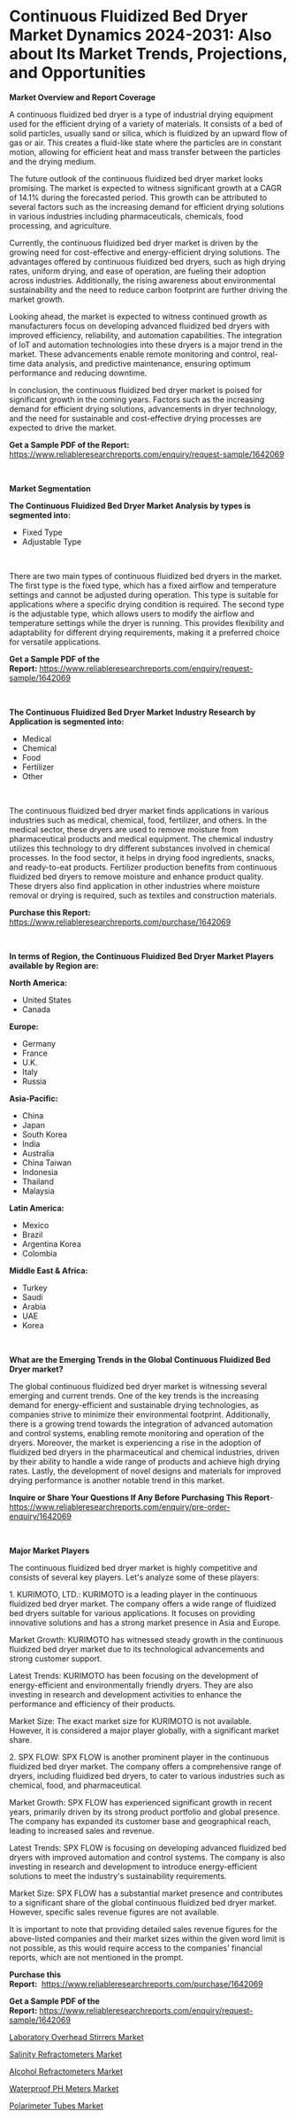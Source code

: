 <p><h1>Continuous Fluidized Bed Dryer Market Dynamics 2024-2031: Also about Its Market Trends, Projections, and Opportunities</h1></p><p><strong>Market Overview and Report Coverage</strong></p>
<p><p>A continuous fluidized bed dryer is a type of industrial drying equipment used for the efficient drying of a variety of materials. It consists of a bed of solid particles, usually sand or silica, which is fluidized by an upward flow of gas or air. This creates a fluid-like state where the particles are in constant motion, allowing for efficient heat and mass transfer between the particles and the drying medium.</p><p>The future outlook of the continuous fluidized bed dryer market looks promising. The market is expected to witness significant growth at a CAGR of 14.1% during the forecasted period. This growth can be attributed to several factors such as the increasing demand for efficient drying solutions in various industries including pharmaceuticals, chemicals, food processing, and agriculture.</p><p>Currently, the continuous fluidized bed dryer market is driven by the growing need for cost-effective and energy-efficient drying solutions. The advantages offered by continuous fluidized bed dryers, such as high drying rates, uniform drying, and ease of operation, are fueling their adoption across industries. Additionally, the rising awareness about environmental sustainability and the need to reduce carbon footprint are further driving the market growth.</p><p>Looking ahead, the market is expected to witness continued growth as manufacturers focus on developing advanced fluidized bed dryers with improved efficiency, reliability, and automation capabilities. The integration of IoT and automation technologies into these dryers is a major trend in the market. These advancements enable remote monitoring and control, real-time data analysis, and predictive maintenance, ensuring optimum performance and reducing downtime.</p><p>In conclusion, the continuous fluidized bed dryer market is poised for significant growth in the coming years. Factors such as the increasing demand for efficient drying solutions, advancements in dryer technology, and the need for sustainable and cost-effective drying processes are expected to drive the market.</p></p>
<p><strong>Get a Sample PDF of the Report:</strong> <a href="https://www.reliableresearchreports.com/enquiry/request-sample/1642069">https://www.reliableresearchreports.com/enquiry/request-sample/1642069</a></p>
<p>&nbsp;</p>
<p><strong>Market Segmentation</strong></p>
<p><strong>The Continuous Fluidized Bed Dryer Market Analysis by types is segmented into:</strong></p>
<p><ul><li>Fixed Type</li><li>Adjustable Type</li></ul></p>
<p>&nbsp;</p>
<p><p>There are two main types of continuous fluidized bed dryers in the market. The first type is the fixed type, which has a fixed airflow and temperature settings and cannot be adjusted during operation. This type is suitable for applications where a specific drying condition is required. The second type is the adjustable type, which allows users to modify the airflow and temperature settings while the dryer is running. This provides flexibility and adaptability for different drying requirements, making it a preferred choice for versatile applications.</p></p>
<p><strong>Get a Sample PDF of the Report:</strong>&nbsp;<a href="https://www.reliableresearchreports.com/enquiry/request-sample/1642069">https://www.reliableresearchreports.com/enquiry/request-sample/1642069</a></p>
<p>&nbsp;</p>
<p><strong>The Continuous Fluidized Bed Dryer Market Industry Research by Application is segmented into:</strong></p>
<p><ul><li>Medical</li><li>Chemical</li><li>Food</li><li>Fertilizer</li><li>Other</li></ul></p>
<p>&nbsp;</p>
<p><p>The continuous fluidized bed dryer market finds applications in various industries such as medical, chemical, food, fertilizer, and others. In the medical sector, these dryers are used to remove moisture from pharmaceutical products and medical equipment. The chemical industry utilizes this technology to dry different substances involved in chemical processes. In the food sector, it helps in drying food ingredients, snacks, and ready-to-eat products. Fertilizer production benefits from continuous fluidized bed dryers to remove moisture and enhance product quality. These dryers also find application in other industries where moisture removal or drying is required, such as textiles and construction materials.</p></p>
<p><strong>Purchase this Report:</strong>&nbsp; <a href="https://www.reliableresearchreports.com/purchase/1642069">https://www.reliableresearchreports.com/purchase/1642069</a></p>
<p>&nbsp;</p>
<p><strong>In terms of Region, the Continuous Fluidized Bed Dryer Market Players available by Region are:</strong></p>
<p>
    <p> <strong> North America: </strong>
        <ul>
            <li>United States</li>
            <li>Canada</li>
        </ul>
        </p> 
    <p> <strong> Europe: </strong>
        <ul>
            <li>Germany</li>
            <li>France</li>
            <li>U.K.</li>
            <li>Italy</li>
            <li>Russia</li>
        </ul>
        </p> 
    <p> <strong> Asia-Pacific: </strong>
        <ul>
            <li>China</li>
            <li>Japan</li>
            <li>South Korea</li>
            <li>India</li>
            <li>Australia</li>
            <li>China Taiwan</li>
            <li>Indonesia</li>
            <li>Thailand</li>
            <li>Malaysia</li>
        </ul>
        </p> 
    <p> <strong> Latin America: </strong>
        <ul>
            <li>Mexico</li>
            <li>Brazil</li>
            <li>Argentina Korea</li>
            <li>Colombia</li>
        </ul>
        </p> 
    <p> <strong> Middle East & Africa: </strong>
        <ul>
            <li>Turkey</li>
            <li>Saudi</li>
            <li>Arabia</li>
            <li>UAE</li>
            <li>Korea</li>
        </ul>
    </p>
    </p>
<p>&nbsp;</p>
<p><strong>What are the Emerging Trends in the Global Continuous Fluidized Bed Dryer market?</strong></p>
<p><p>The global continuous fluidized bed dryer market is witnessing several emerging and current trends. One of the key trends is the increasing demand for energy-efficient and sustainable drying technologies, as companies strive to minimize their environmental footprint. Additionally, there is a growing trend towards the integration of advanced automation and control systems, enabling remote monitoring and operation of the dryers. Moreover, the market is experiencing a rise in the adoption of fluidized bed dryers in the pharmaceutical and chemical industries, driven by their ability to handle a wide range of products and achieve high drying rates. Lastly, the development of novel designs and materials for improved drying performance is another notable trend in this market.</p></p>
<p><strong>Inquire or Share Your Questions If Any Before Purchasing This Report</strong>- <a href="https://www.reliableresearchreports.com/enquiry/pre-order-enquiry/1642069">https://www.reliableresearchreports.com/enquiry/pre-order-enquiry/1642069</a></p>
<p>&nbsp;</p>
<p><strong>Major Market Players</strong></p>
<p><p>The continuous fluidized bed dryer market is highly competitive and consists of several key players. Let's analyze some of these players:</p><p>1. KURIMOTO, LTD.: KURIMOTO is a leading player in the continuous fluidized bed dryer market. The company offers a wide range of fluidized bed dryers suitable for various applications. It focuses on providing innovative solutions and has a strong market presence in Asia and Europe.</p><p>Market Growth: KURIMOTO has witnessed steady growth in the continuous fluidized bed dryer market due to its technological advancements and strong customer support.</p><p>Latest Trends: KURIMOTO has been focusing on the development of energy-efficient and environmentally friendly dryers. They are also investing in research and development activities to enhance the performance and efficiency of their products.</p><p>Market Size: The exact market size for KURIMOTO is not available. However, it is considered a major player globally, with a significant market share.</p><p>2. SPX FLOW: SPX FLOW is another prominent player in the continuous fluidized bed dryer market. The company offers a comprehensive range of dryers, including fluidized bed dryers, to cater to various industries such as chemical, food, and pharmaceutical.</p><p>Market Growth: SPX FLOW has experienced significant growth in recent years, primarily driven by its strong product portfolio and global presence. The company has expanded its customer base and geographical reach, leading to increased sales and revenue.</p><p>Latest Trends: SPX FLOW is focusing on developing advanced fluidized bed dryers with improved automation and control systems. The company is also investing in research and development to introduce energy-efficient solutions to meet the industry's sustainability requirements.</p><p>Market Size: SPX FLOW has a substantial market presence and contributes to a significant share of the global continuous fluidized bed dryer market. However, specific sales revenue figures are not available.</p><p>It is important to note that providing detailed sales revenue figures for the above-listed companies and their market sizes within the given word limit is not possible, as this would require access to the companies' financial reports, which are not mentioned in the prompt.</p></p>
<p><strong>Purchase this Report:</strong>&nbsp;&nbsp;<a href="https://www.reliableresearchreports.com/purchase/1642069">https://www.reliableresearchreports.com/purchase/1642069</a></p>
<p></p>
<p><strong>Get a Sample PDF of the Report:</strong>&nbsp;<a href="https://www.reliableresearchreports.com/enquiry/request-sample/1642069">https://www.reliableresearchreports.com/enquiry/request-sample/1642069</a></p>
<p><p><a href="https://github.com/bobicer/Market-Research-Report-List-1/blob/main/laboratory-overhead-stirrers-market.md">Laboratory Overhead Stirrers Market</a></p><p><a href="https://github.com/jsmusil/Market-Research-Report-List-1/blob/main/salinity-refractometers-market.md">Salinity Refractometers Market</a></p><p><a href="https://github.com/beatblasta/Market-Research-Report-List-1/blob/main/alcohol-refractometers-market.md">Alcohol Refractometers Market</a></p><p><a href="https://github.com/jhcraigie/Market-Research-Report-List-1/blob/main/waterproof-ph-meters-market.md">Waterproof PH Meters Market</a></p><p><a href="https://github.com/johnbach50/Market-Research-Report-List-1/blob/main/polarimeter-tubes-market.md">Polarimeter Tubes Market</a></p></p>